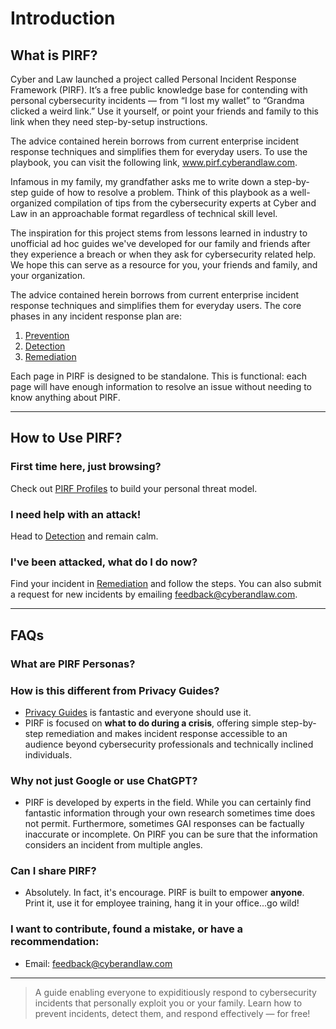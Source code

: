 # Introduction
## What is PIRF?

Cyber and Law launched a project called Personal Incident Response Framework (PIRF).  It’s a free public knowledge base for contending with personal cybersecurity incidents — from “I lost my wallet” to “Grandma clicked a weird link.” Use it yourself, or point your friends and family to this link when they need step-by-setup instructions.

The advice contained herein borrows from current enterprise incident response techniques and simplifies them for everyday users. To use the playbook, you can visit the following link, www.pirf.cyberandlaw.com.

Infamous in my family, my grandfather asks me to write down a step-by-step guide of how to resolve a problem. Think of this playbook as a well-organized compilation of tips from the cybersecurity experts at Cyber and Law in an approachable format regardless of technical skill level.

The inspiration for this project stems from lessons learned in industry to unofficial ad hoc guides we've developed for our family and friends after they experience a breach or when they ask for cybersecurity related help. We hope this can serve as a resource for you, your friends and family, and your organization.

The advice contained herein borrows from current enterprise incident response techniques and simplifies them for everyday users. The core phases in any incident response plan are:

1. [Prevention](framework/prevention/prevention.md)  
2. [Detection](framework/detection/detection.md)  
3. [Remediation](framework/remediation/remediation.md)

Each page in PIRF is designed to be standalone. This is functional: each page will have enough information to resolve an issue without needing to know anything about PIRF.

---

## How to Use PIRF?

### First time here, just browsing?  
Check out [PIRF Profiles](pirf-profiles.md) to build your personal threat model.

### I need help with an attack!  
Head to [Detection](framework/detection/detection.md) and remain calm.

### I've been attacked, what do I do now?  
Find your incident in [Remediation](framework/remediation/remediation.md) and follow the steps. You can also submit a request for new incidents by emailing feedback@cyberandlaw.com.

---

## FAQs

### What are PIRF Personas?

### How is this different from Privacy Guides?
- [Privacy Guides](https://www.privacyguides.org) is fantastic and everyone should use it.
- PIRF is focused on **what to do during a crisis**, offering simple step-by-step remediation and makes incident response accessible to an audience beyond cybersecurity professionals and technically inclined individuals.

### Why not just Google or use ChatGPT?
- PIRF is developed by experts in the field. While you can certainly find fantastic information through your own research sometimes time does not permit. Furthermore, sometimes GAI responses can be factually inaccurate or incomplete. On PIRF you can be sure that the information considers an incident from multiple angles.

### Can I share PIRF?
- Absolutely. In fact, it's encourage. PIRF is built to empower **anyone**. Print it, use it for employee training, hang it in your office...go wild!

### I want to contribute, found a mistake, or have a recommendation:
- Email: [feedback@cyberandlaw.com](mailto:feedback@cyberandlaw.com)

---

> A guide enabling everyone to expiditiously respond to cybersecurity incidents that personally exploit you or your family. Learn how to prevent incidents, detect them, and respond effectively — for free!

